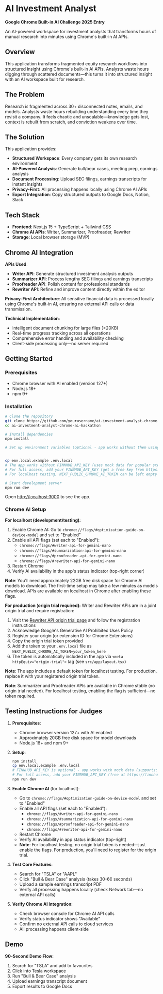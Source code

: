 # AI Investment Analyst

**Google Chrome Built-in AI Challenge 2025 Entry**

An AI-powered workspace for investment analysts that transforms hours of manual research into minutes using Chrome's built-in AI APIs.

## Overview

This application transforms fragmented equity research workflows into structured insight using Chrome's built-in AI APIs. Analysts waste hours digging through scattered documents—this turns it into structured insight with an AI workspace built for research.

## The Problem

Research is fragmented across 30+ disconnected notes, emails, and models. Analysts waste hours rebuilding understanding every time they revisit a company. It feels chaotic and unscalable—knowledge gets lost, context is rebuilt from scratch, and conviction weakens over time.

## The Solution

This application provides:
- **Structured Workspace**: Every company gets its own research environment
- **AI-Powered Analysis**: Generate bull/bear cases, meeting prep, earnings analysis
- **Document Processing**: Upload SEC filings, earnings transcripts for instant insights
- **Privacy-First**: All processing happens locally using Chrome AI APIs
- **Export Integration**: Copy structured outputs to Google Docs, Notion, Slack

## Tech Stack

- **Frontend**: Next.js 15 + TypeScript + Tailwind CSS
- **Chrome AI APIs**: Writer, Summarizer, Proofreader, Rewriter
- **Storage**: Local browser storage (MVP)

## Chrome AI Integration

**APIs Used**:
- **Writer API**: Generate structured investment analysis outputs
- **Summarizer API**: Process lengthy SEC filings and earnings transcripts
- **Proofreader API**: Polish content for professional standards
- **Rewriter API**: Refine and improve content directly within the editor

**Privacy-First Architecture**: All sensitive financial data is processed locally using Chrome's built-in AI, ensuring no external API calls or data transmission.

**Technical Implementation**:
- Intelligent document chunking for large files (>20KB)
- Real-time progress tracking across all operations
- Comprehensive error handling and availability checking
- Client-side processing only—no server required

## Getting Started

### Prerequisites
- Chrome browser with AI enabled (version 127+)
- Node.js 18+
- npm 9+

### Installation
```bash
# Clone the repository
git clone https://github.com/yourusername/ai-investment-analyst-chrome-ai-hackathon.git
cd ai-investment-analyst-chrome-ai-hackathon

# Install dependencies
npm install

# Set up environment variables (optional - app works without them using mock data)


cp env.local.example .env.local
# The app works without FINNHUB_API_KEY (uses mock data for popular stocks: AAPL, TSLA, MSFT, GOOGL, AMZN, NVDA, META)
# For full access, add your FINNHUB_API_KEY (get a free key from https://finnhub.io/register)
# For localhost testing, NEXT_PUBLIC_CHROME_AI_TOKEN can be left empty (default token included)

# Start development server
npm run dev
```

Open [http://localhost:3000](http://localhost:3000) to see the app.

### Chrome AI Setup

**For localhost (development/testing):**
1. Enable Chrome AI: Go to `chrome://flags/#optimization-guide-on-device-model` and set to "Enabled"
2. Enable all API flags (set each to "Enabled"):
   - `chrome://flags/#writer-api-for-gemini-nano`
   - `chrome://flags/#summarization-api-for-gemini-nano`
   - `chrome://flags/#proofreader-api-for-gemini-nano`
   - `chrome://flags/#rewriter-api-for-gemini-nano`
3. Restart Chrome
4. Verify AI availability in the app's status indicator (top-right corner)

**Note**: You'll need approximately 22GB free disk space for Chrome AI models to download. The first-time setup may take a few minutes as models download. APIs are available on localhost in Chrome after enabling these flags.

**For production (origin trial required):**
Writer and Rewriter APIs are in a joint origin trial and require registration:
1. Visit the [Rewriter API origin trial page](https://developer.chrome.com/docs/ai/rewriter-api) and follow the registration instructions
2. Acknowledge Google's Generative AI Prohibited Uses Policy
3. Register your origin (or extension ID for Chrome Extensions) 
4. Copy the origin trial token provided
5. Add the token to your `.env.local` file as `NEXT_PUBLIC_CHROME_AI_TOKEN=your_token_here`
6. The token is automatically included in the app via `<meta httpEquiv="origin-trial">` tag (see `src/app/layout.tsx`)

**Note**: The app includes a default token for localhost testing. For production, replace it with your registered origin trial token.

**Note**: Summarizer and Proofreader APIs are available in Chrome stable (no origin trial needed). For localhost testing, enabling the flag is sufficient—no token required.

## Testing Instructions for Judges

1. **Prerequisites**:
   - Chrome browser version 127+ with AI enabled
   - Approximately 20GB free disk space for model downloads
   - Node.js 18+ and npm 9+

2. **Setup**:
   ```bash
   npm install
   cp env.local.example .env.local
   # FINNHUB_API_KEY is optional - app works with mock data (supports: AAPL, TSLA, MSFT, GOOGL, AMZN, NVDA, META)
   # For full access, add your FINNHUB_API_KEY (free at https://finnhub.io/register)
   npm run dev
   ```

3. **Enable Chrome AI** (for localhost):
   - Go to `chrome://flags/#optimization-guide-on-device-model` and set to "Enabled"
   - Enable all API flags (set each to "Enabled"):
     - `chrome://flags/#writer-api-for-gemini-nano`
     - `chrome://flags/#summarization-api-for-gemini-nano`
     - `chrome://flags/#proofreader-api-for-gemini-nano`
     - `chrome://flags/#rewriter-api-for-gemini-nano`
   - Restart Chrome
   - Verify AI availability in app status indicator (top-right)
   - **Note**: For localhost testing, no origin trial token is needed—just enable the flags. For production, you'll need to register for the origin trial.

4. **Test Core Features**:
   - Search for "TSLA" or "AAPL"
   - Click "Bull & Bear Case" analysis (takes 30-60 seconds)
   - Upload a sample earnings transcript PDF
   - Verify all processing happens locally (check Network tab—no external API calls)

5. **Verify Chrome AI Integration**:
   - Check browser console for Chrome AI API calls
   - Verify status indicator shows "Available"
   - Confirm no external API calls to cloud services
   - All processing happens client-side

## Demo

**90-Second Demo Flow**:
1. Search for "TSLA" and add to favourites
2. Click into Tesla workspace
3. Run "Bull & Bear Case" analysis
4. Upload earnings transcript document
5. Export results to Google Docs
